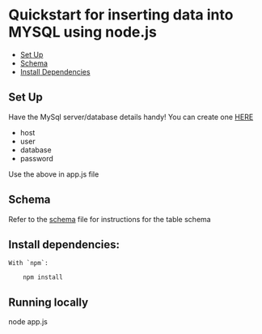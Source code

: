 # Quickstart for inserting data into MYSQL using node.js


* [Set Up](#set-up)
* [Schema](#schema)
* [Install Dependencies](#install-dependencies)


## Set Up

Have the MySql server/database details handy! You can create one [HERE](https://www.freemysqlhosting.net)

* host     
* user     
* database 
* password 

Use the above in app.js file

## Schema

 Refer to the [schema](Schema/users.sql) file for instructions for the table schema
    

## Install dependencies:

    With `npm`:

        npm install


## Running locally

node app.js

